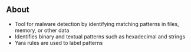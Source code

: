 
## About
- Tool for malware detection by identifying matching patterns in files, memory, or other data
- Identifies binary and textual patterns such as hexadecimal and strings
- Yara rules are used to label patterns